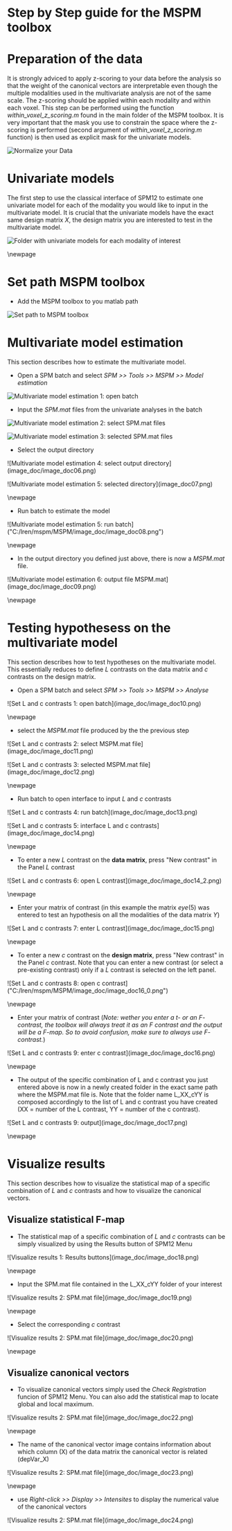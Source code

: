 # Step by Step guide for the MSPM toolbox


# Preparation of the data

It is strongly adviced to apply z-scoring to your data before the analysis so that the weight of the canonical vectors are interpretable even though the multiple modalities used in the multivariate analysis are not of the same scale. The z-scoring should be applied within each modality and within each voxel. This step can be performed using the function _within_voxel_z_scoring.m_ found in the main folder of the MSPM toolbox. It is very important that the mask you use to constrain the space where the z-scoring is performed (second argument of *within_voxel_z_scoring.m* function) is then used as explicit mask for the univariate models.

![Normalize your Data](image_doc/image_doc00.png)




# Univariate models

The first step to use the classical interface of SPM12 to estimate one univariate model for each of the modality you would like to input in the multivariate model. It is crucial that the univariate models have the exact same design matrix $X$, the design matrix you are interested to test in the multivariate model.


![Folder with univariate models for each modality of interest](image_doc/image_doc01.png)


\newpage

# Set path MSPM toolbox
- Add the MSPM toolbox to you matlab path


![Set path to MSPM toolbox](image_doc/image_doc02.png)




# Multivariate model estimation

This section describes how to estimate the multivariate model.


- Open a SPM batch and select _SPM >> Tools >> MSPM >> Model estimation_


![Multivariate model estimation 1: open batch]("C:/lren/mspm/MSPM/image_doc/image_doc03.png")





- Input the _SPM.mat_ files from the univariate analyses in the batch


![Multivariate model estimation 2: select SPM.mat files](image_doc/image_doc04.png)



![Multivariate model estimation 3: selected SPM.mat files](image_doc/image_doc05.png)
</p>



- Select the output directory

<p>
![Multivariate model estimation 4: select output directory](image_doc/image_doc06.png)
</p>

<p>
![Multivariate model estimation 5: selected directory](image_doc07.png)
</p>

\newpage


- Run batch to estimate the model

<p>
![Multivariate model estimation 5: run batch]("C:/lren/mspm/MSPM/image_doc/image_doc08.png")
</p>

\newpage


- In the output directory you defined just above, there is now a _MSPM.mat_ file.

<p>
![Multivariate model estimation 6: output file MSPM.mat](image_doc/image_doc09.png)
</p>

\newpage

# Testing hypothesess on the multivariate model

This section describes how to test hypotheses on the multivariate model. This essentially reduces to define $L$ contrasts on the data matrix and $c$ contrasts on the design  matrix.

- Open a SPM batch and select _SPM >> Tools >> MSPM >> Analyse_

<p>
![Set L and c contrasts 1: open batch](image_doc/image_doc10.png)
</p>

\newpage

- select the _MSPM.mat_ file produced by the the previous step

<p>
![Set L and c contrasts 2: select MSPM.mat file](image_doc/image_doc11.png)
</p>

<p>
![Set L and c contrasts 3: selected MSPM.mat file](image_doc/image_doc12.png)
</p>

\newpage

- Run batch to open interface to input $L$ and $c$ contrasts

<p>
![Set L and c contrasts 4: run batch](image_doc/image_doc13.png)
</p>

<p>
![Set L and c contrasts 5: interface L and c contrasts](image_doc/image_doc14.png)
</p>

\newpage

- To enter a new $L$ contrast on the **data matrix**, press "New contrast" in the Panel $L$ contrast

<p>
![Set L and c contrasts 6: open L contrast](image_doc/image_doc14_2.png)
</p>

\newpage

- Enter your matrix of contrast (in this example the matrix $eye(5)$ was entered to test an hypothesis on all the modalities of the data matrix $Y$)

<p>
![Set L and c contrasts 7: enter L contrast](image_doc/image_doc15.png)
</p>

\newpage

- To enter a new $c$ contrast on the **design matrix**, press "New contrast" in the Panel $c$ contrast. Note that you can enter a new contrast (or select a pre-existing contrast) only if a $L$ contrast is selected on the left panel.

<p>
![Set L and c contrasts 8: open c contrast]("C:/lren/mspm/MSPM/image_doc/image_doc16_0.png")
</p>

\newpage

- Enter your matrix of contrast (_Note: wether you enter a $t$- or an $F$- contrast, the toolbox will always treat it as an $F$ contrast and the output will be a $F$-map. So to avoid confusion, make sure to always use $F$-contrast._)

<p>
![Set L and c contrasts 9: enter c contrast](image_doc/image_doc16.png)
</p>

\newpage

- The output of the specific combination of L and c contrast you just entered above is now in a newly created folder in the exact same path where the MSPM.mat file is. Note that the folder name L_XX_cYY is composed accordingly to the list of L and c contrast you have created (XX = number of the L contrast, YY = number of the c contrast).

<p>
![Set L and c contrasts 9: output](image_doc/image_doc17.png)
</p>

\newpage

# Visualize results

This section describes how to visualize the statistical map of a specific combination of $L$ and $c$ contrasts and how to visualize the canonical vectors.

## Visualize statistical F-map

- The statistical map of a specific combination of $L$ and $c$ contrasts can be simply visualized by using the Results button of SPM12 Menu

<p>
![Visualize results 1: Results buttons](image_doc/image_doc18.png)
</p>

\newpage

- Input the SPM.mat file contained in the L_XX_cYY folder of your interest

<p>
![Visualize results 2: SPM.mat file](image_doc/image_doc19.png)
</p>

\newpage

- Select the corresponding $c$ contrast 

<p>
![Visualize results 2: SPM.mat file](image_doc/image_doc20.png)
</p>

\newpage

## Visualize canonical vectors

- To visualize canonical vectors simply used the _Check Registration_ funcion of SPM12 Menu. You can also add the statistical map to locate global and local maximum.

<p>
![Visualize results 2: SPM.mat file](image_doc/image_doc22.png)
</p>

\newpage

- The name of the canonical vector image contains information about which column (X) of the data matrix the canonical vector is related (depVar_X)

<p>
![Visualize results 2: SPM.mat file](image_doc/image_doc23.png)
</p>

\newpage

- use _Right-click >> Display >> Intensites_ to display the numerical value of the canonical vectors

<p>
![Visualize results 2: SPM.mat file](image_doc/image_doc24.png)
</p>

